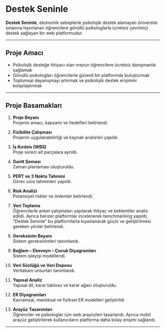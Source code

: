 #  Destek Seninle

**Destek Seninle**, ekonomik sebeplerle psikolojik destek alamayan üniversite sınavına hazırlanan öğrencilere gönüllü psikologlarla ücretsiz çevrimiçi destek sağlayan bir web platformudur.  

---

##  Proje Amacı
- Psikolojik desteğe ihtiyacı olan mezun öğrencilere ücretsiz danışmanlık sağlamak  
- Gönüllü psikologları öğrencilerle güvenli bir platformda buluşturmak  
- Toplumsal dayanışmayı artırmak ve psikolojik destek erişimini kolaylaştırmak  

---

##  Proje Basamakları

1. **Proje Beyanı**  
   Projenin amacı, kapsamı ve hedefleri belirlendi.  

2. **Fizibilite Çalışması**  
   Projenin uygulanabilirliği ve kaynak analizleri yapıldı.  

3. **İş Kırılımı (WBS)**  
   Proje süreci alt parçalara ayrıldı.  

4. **Gantt Şeması**  
   Zaman planlaması oluşturuldu.  

5. **PERT ve 3 Nokta Tahmini**  
   Görev süre tahminleri yapıldı.  

6. **Risk Analizi**  
   Potansiyel riskler ve önlemler belirlendi.  

7. **Veri Toplama**  
   Öğrencilerle anket çalışmaları yapılarak ihtiyaç ve beklentiler analiz edildi. Ayrıca benzer platformlar incelenerek benchmarking yapıldı; “Destek Seninle” bu platformlarla kıyaslanarak güçlü ve geliştirilmesi gereken yönler belirlendi.  

8. **Gereksinim Beyanı**  
   Sistem gereksinimleri tanımlandı.  

9. **Bağlam – Ebeveyn – Çocuk Diyagramları**  
   Sistem işleyişi modellendi.  

10. **Veri Sözlüğü ve Veri Deposu**  
    Veritabanı unsurları tanımlandı.  

11. **Yapısal Analiz**  
    Yapısal dil, karar tablosu ve karar ağacı oluşturuldu.  

12. **ER Diyagramları**  
    Kavramsal, mantıksal ve fiziksel ER modelleri geliştirildi.  

13. **Arayüz Tasarımları**  
    Öğrenciler ve psikologlar için web arayüzleri tasarlandı. Ayrıca mobil arayüz geliştirilerek kullanıcıların platforma daha kolay erişimi sağlandı.  

---
